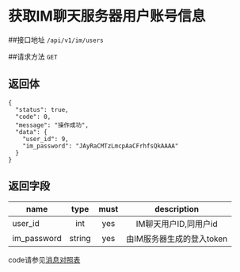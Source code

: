 # 获取IM聊天服务器用户账号信息

##接口地址
`/api/v1/im/users`

##请求方法
`GET `


## 返回体
```json5
{
  "status": true,
  "code": 0,
  "message": "操作成功",
  "data": {
    "user_id": 9,
    "im_password": "JAyRaCMTzLmcpAaCFrhfsQkAAAA"
  }
}
```

## 返回字段
| name     | type     | must     | description |
|----------|:--------:|:--------:|:--------:|
| user_id  | int      | yes      | IM聊天用户ID,同用户id |
|im_password|string	  | yes		 |由IM服务器生成的登入token|

code请参见[消息对照表](消息对照表.md)
